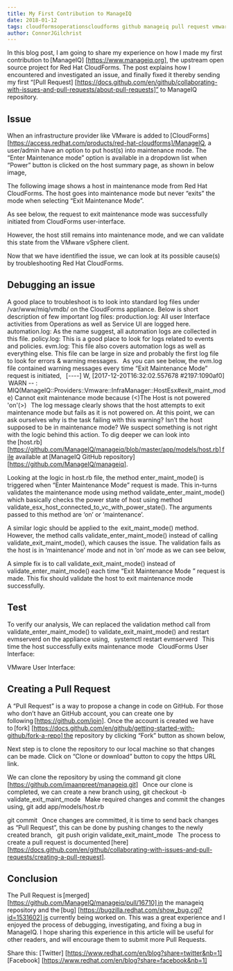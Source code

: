 ```yaml
---     
title: My First Contribution to ManageIQ
date: 2018-01-12
tags: cloudformsoperationscloudforms github manageiq pull request vmware 
author: ConnorJGilchrist
---
```


In this blog post, I am going to share my experience on how I made my first contribution to [ManageIQ] [https://www.manageiq.org], the upstream open source project for Red Hat CloudForms. The post explains how I encountered and investigated an issue, and finally fixed it thereby sending my first “[Pull Request] [https://docs.github.com/en/github/collaborating-with-issues-and-pull-requests/about-pull-requests]” to ManageIQ repository.
  
## Issue ##

When an infrastructure provider like VMware is added to [CloudForms] [https://access.redhat.com/products/red-hat-cloudforms]/ManageIQ, a user/admin have an option to put host(s) into maintenance mode. The “Enter Maintenance mode” option is available in a dropdown list when “Power” button is clicked on the host summary page, as shown in below image,

The following image shows a host in maintenance mode from Red Hat CloudForms. The host goes into maintenance mode but never “exits” the mode when selecting “Exit Maintenance Mode”.

As see below, the request to exit maintenance mode was successfully initiated from CloudForms user-interface.

However, the host still remains into maintenance mode, and we can validate this state from the VMware vSphere client.

Now that we have identified the issue, we can look at its possible cause(s) by troubleshooting Red Hat CloudForms.
  
## Debugging an issue ##

A good place to troubleshoot is to look into standard log files under /var/www/miq/vmdb/ on the CloudForms appliance. Below is short description of few important log files:
production.log: All user Interface activities from Operations as well as Service UI are logged here.
automation.log: As the name suggest, all automation logs are collected in this file.
policy.log: This is a good place to look for logs related to events and policies.
evm.log: This file also covers automation logs as well as everything else. This file can be large in size and probably the first log file to look for errors & warning messages.
  
As you can see below, the evm.log file contained warning messages every time “Exit Maintenance Mode” request is initiated,
  
[----] W, [2017-12-20T16:32:02.557678 #2197:1090af0]  WARN -- : MIQ(ManageIQ::Providers::Vmware::InfraManager::HostEsx#exit_maint_mode) Cannot exit maintenance mode because (<)The Host is not powered 'on'(>)
  
The log message clearly shows that the host attempts to exit maintenance mode but fails as it is not powered on. At this point, we can ask ourselves why is the task failing with this warning? Isn’t the host supposed to be in maintenance mode? We suspect something is not right with the logic behind this action. To dig deeper we can look into the [host.rb] [https://github.com/ManageIQ/manageiq/blob/master/app/models/host.rb] file available at [ManageIQ GitHub repository] [https://github.com/ManageIQ/manageiq].

Looking at the logic in host.rb file, the method enter_maint_mode() is triggered when “Enter Maintenance Mode” request is made. This in-turns validates the maintenance mode using method validate_enter_maint_mode() which basically checks the power state of host using method validate_esx_host_connected_to_vc_with_power_state(). The arguments passed to this method are ‘on’ or ‘maintenance’.

A similar logic should be applied to the  exit_maint_mode() method. However, the method calls validate_enter_maint_mode() instead of calling validate_exit_maint_mode(), which causes the issue. The validation fails as the host is in ‘maintenance’ mode and not in ‘on’ mode as we can see below,

A simple fix is to call validate_exit_maint_mode() instead of validate_enter_maint_mode() each time “Exit Maintenance Mode ” request is made. This fix should validate the host to exit maintenance mode successfully.
  
## Test ##

To verify our analysis, We can replaced the validation method call from validate_enter_maint_mode() to validate_exit_maint_mode() and restart evmserverd on the appliance using,
  
systemctl restart evmserverd
  
This time the host successfully exits maintenance mode
  
CloudForms User Interface:

VMware User Interface:

## Creating a Pull Request ##

A “Pull Request” is a way to propose a change in code on GitHub. For those who don’t have an GitHub account, you can create one by following [https://github.com/join]. Once the account is created we have to [fork] [https://docs.github.com/en/github/getting-started-with-github/fork-a-repo] the repository by clicking “Fork” button as shown below,

Next step is to clone the repository to our local machine so that changes can be made. Click on “Clone or download” button to copy the https URL link.

We can clone the repository by using the command
git clone [https://github.com/imaanpreet/manageiq.git]
  
Once our clone is completed, we can create a new branch using,
git checkout -b validate_exit_maint_mode
  
Make required changes and commit the changes using,
git add app/models/host.rb

git commit
  
Once changes are committed, it is time to send back changes as “Pull Request”, this can be done by pushing changes to the newly created branch,
  
git push origin validate_exit_maint_mode
  
The process to create a pull request is documented [here] [https://docs.github.com/en/github/collaborating-with-issues-and-pull-requests/creating-a-pull-request].
  
## Conclusion ##

The Pull Request is [merged] [https://github.com/ManageIQ/manageiq/pull/16710] in the manageiq repository and the [bug] [https://bugzilla.redhat.com/show_bug.cgi?id=1531602] is currently being worked on. This was a great experience and I enjoyed the process of debugging, investigating, and fixing a bug in ManageIQ. I hope sharing this experience in this article will be useful for other readers, and will encourage them to submit more Pull Requests.

Share this:
[Twitter] [https://www.redhat.com/en/blog?share=twitter&nb=1]
[Facebook] [https://www.redhat.com/en/blog?share=facebook&nb=1]
